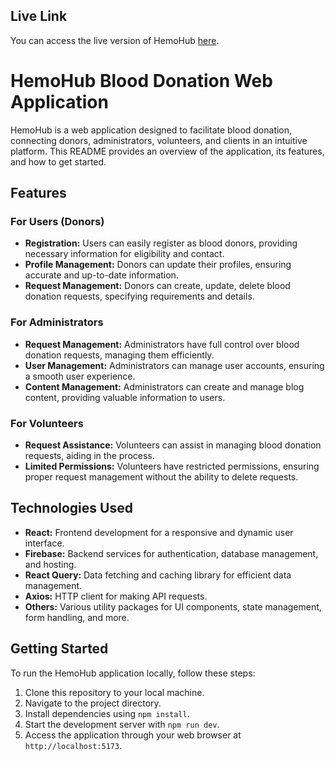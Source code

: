 ## Live Link

You can access the live version of HemoHub [here](https://hemohub-1.web.app/).

# HemoHub Blood Donation Web Application

HemoHub is a web application designed to facilitate blood donation, connecting donors, administrators, volunteers, and clients in an intuitive platform. This README provides an overview of the application, its features, and how to get started.

## Features

### For Users (Donors)

-   **Registration:** Users can easily register as blood donors, providing necessary information for eligibility and contact.
-   **Profile Management:** Donors can update their profiles, ensuring accurate and up-to-date information.
-   **Request Management:** Donors can create, update, delete blood donation requests, specifying requirements and details.

### For Administrators

-   **Request Management:** Administrators have full control over blood donation requests, managing them efficiently.
-   **User Management:** Administrators can manage user accounts, ensuring a smooth user experience.
-   **Content Management:** Administrators can create and manage blog content, providing valuable information to users.

### For Volunteers

-   **Request Assistance:** Volunteers can assist in managing blood donation requests, aiding in the process.
-   **Limited Permissions:** Volunteers have restricted permissions, ensuring proper request management without the ability to delete requests.

## Technologies Used

-   **React:** Frontend development for a responsive and dynamic user interface.
-   **Firebase:** Backend services for authentication, database management, and hosting.
-   **React Query:** Data fetching and caching library for efficient data management.
-   **Axios:** HTTP client for making API requests.
-   **Others:** Various utility packages for UI components, state management, form handling, and more.

## Getting Started

To run the HemoHub application locally, follow these steps:

1. Clone this repository to your local machine.
2. Navigate to the project directory.
3. Install dependencies using `npm install`.
4. Start the development server with `npm run dev`.
5. Access the application through your web browser at `http://localhost:5173`.
